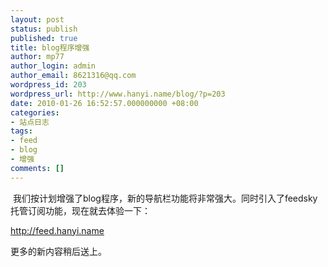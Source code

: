 ```yaml
---
layout: post
status: publish
published: true
title: blog程序增强
author: mp77
author_login: admin
author_email: 8621316@qq.com
wordpress_id: 203
wordpress_url: http://www.hanyi.name/blog/?p=203
date: 2010-01-26 16:52:57.000000000 +08:00
categories:
- 站点日志
tags:
- feed
- blog
- 增强
comments: []
---
```

 我们按计划增强了blog程序，新的导航栏功能将非常强大。同时引入了feedsky托管订阅功能，现在就去体验一下：

<a href="http://feed.hanyi.name">http://feed.hanyi.name</a>

更多的新内容稍后送上。
